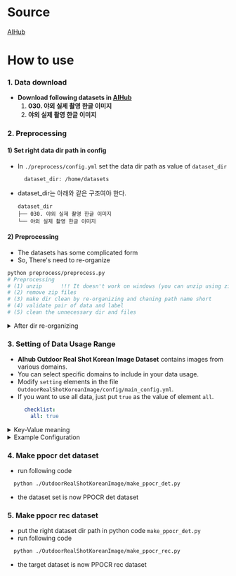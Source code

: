 # Source
[AIHub](https://aihub.or.kr/aihubdata/data/view.do?dataSetSn=105)

# How to use

### 1. Data download
- **Download following datasets in [AIHub](https://aihub.or.kr/aihubdata/data/view.do?dataSetSn=105)**
  1. **030. 야외 실제 촬영 한글 이미지**
  2. **야외 실제 촬영 한글 이미지**

### 2. Preprocessing

#### 1) Set right data dir path in config
- In `./preprocess/config.yml` set the data dir path as value of `dataset_dir`
  ```
    dataset_dir: /home/datasets
  ```

- dataset_dir는 아래와 같은 구조여야 한다.
  ```
  dataset_dir
  ├── 030. 야외 실제 촬영 한글 이미지
  └── 야외 실제 촬영 한글 이미지
  ```



#### 2) Preprocessing
- The datasets has some complicated form
- So, There's need to re-organize
```bash
python preprocess/preprocess.py
# Preprocessing
# (1) unzip      !!! It doesn't work on windows (you can unzip using zip program directly)
# (2) remove zip files
# (3) make dir clean by re-organizing and chaning path name short
# (4) validate pair of data and label
# (5) clean the unnecessary dir and files
```

<details>
<summary>After dir re-organizing</summary>

  ```
  dataset_dir
  ├── train1
  │   ├── label
  │   └── source
  ├── train2
  │   ├── label
  │   └── source
  ├── val1
  │   ├── label
  │   └── source
  └── val2
      ├── label
      └── source
  ```
</details>

### 3. Setting of Data Usage Range
- **AIhub Outdoor Real Shot Korean Image Dataset** contains images from various domains.
- You can select specific domains to include in your data usage.
- Modify `setting` elements in the file `OutdoorRealShotKoreanImage/config/main_config.yml`.
- If you want to use all data, just put `true` as the value of element `all`.
  ```yaml
    checklist:
      all: true
  ```

<details>
<summary>Key-Value meaning</summary>

| Key (Catogory) | Value (Usage)  | Meaning                            |
|----------------|----------------|------------------------------------|
| `all`          | true           | Use all subcategories.             |
| `all`          | false          | Do not use any subcategories.      |
| `all`          | null           | Select subcategories manually.     |
| `category`     | null           | Use specific subcategories.        |
</details>

<details>
  <summary>Example Configuration</summary>

  ```yaml
  checklist:
    all: null
    A:
      all: null
      A_1:
        all: false
        A_1_1: true
        A_1_2: true
      A_2:
        all: true
        A_2_1: false
        A_2_2: true
    B:
      B_1:
        all: null
        B_1_1: true
        B_1_2: false
      B_2:
        all: true
        B_2_1: true
        B_2_2: false
  ```
  
  #### category selection result:
  | Key   | Usage  |    1     |     2       |      3        |
  |-------|--------|----------|-------------|---------------|
  | A_1_1 | false  | A (Null) | A_1 (Fasle) |               |
  | A_1_2 | false  | A (Null) | A_1 (Fasle) |               |
  | A_2_1 | true   | A (Null) | A_2 (True)  |               |
  | A_2_2 | true   | A (Null) | A_2 (True)  |               |
  | B_1_1 | true   | B (Null) | B_1 (Null)  | B_1_1 (True)  |
  | B_1_2 | false  | B (Null) | B_1 (Null)  | B_1_2 (False) |
  | B_2_2 | true   | B (Null) | B_1 (Null)  | B_2_1 (True)  |
  | B_2_2 | false  | B (Null) | B_1 (Null)  | B_2_2 (False) |
</details>


### 4. Make ppocr det dataset
- run following code
``` bash
  python ./OutdoorRealShotKoreanImage/make_ppocr_det.py
```
- the dataset set is now PPOCR det dataset

### 5. Make ppocr rec dataset
- put the right dataset dir path in python code `make_ppocr_det.py`
- run following code
``` bash
  python ./OutdoorRealShotKoreanImage/make_ppocr_rec.py
```
- the target dataset is now PPOCR rec dataset